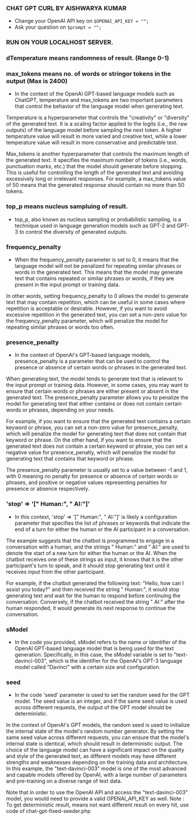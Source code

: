 ### CHAT GPT CURL BY AISHWARYA KUMAR

- Change your OpenAI API key on ``` $OPENAI_API_KEY = ""; ```
- Ask your question on ``` $prompt = ""; ```

### RUN ON YOUR LOCALHOST SERVER.

### dTemperature means randomness of result. (Range 0-1)
### max_tokens means no. of words or stringor tokens in the output (Max is 2400)
- In the context of the OpenAI GPT-based language models such as ChatGPT, temperature and max_tokens are two important parameters that control the behavior of the language model when generating text.

Temperature is a hyperparameter that controls the "creativity" or "diversity" of the generated text. It is a scaling factor applied to the logits (i.e., the raw outputs) of the language model before sampling the next token. A higher temperature value will result in more varied and creative text, while a lower temperature value will result in more conservative and predictable text. 

Max_tokens is another hyperparameter that controls the maximum length of the generated text. It specifies the maximum number of tokens (i.e., words, punctuation marks, etc.) that the model should generate before stopping. This is useful for controlling the length of the generated text and avoiding excessively long or irrelevant responses. For example, a max_tokens value of 50 means that the generated response should contain no more than 50 tokens.

### top_p means nucleus sampluing of result.
- top_p, also known as nucleus sampling or probabilistic sampling, is a technique used in language generation models such as GPT-2 and GPT-3 to control the diversity of generated outputs.

### frequency_penalty
- When the frequency_penalty parameter is set to 0, it means that the language model will not be penalized for repeating similar phrases or words in the generated text. This means that the model may generate text that contains repeated or similar phrases or words, if they are present in the input prompt or training data.

In other words, setting frequency_penalty to 0 allows the model to generate text that may contain repetition, which can be useful in some cases where repetition is acceptable or desirable. However, if you want to avoid excessive repetition in the generated text, you can set a non-zero value for the frequency_penalty parameter, which will penalize the model for repeating similar phrases or words too often.

### presence_penalty
- In the context of OpenAI's GPT-based language models, presence_penalty is a parameter that can be used to control the presence or absence of certain words or phrases in the generated text.

When generating text, the model tends to generate text that is relevant to the input prompt or training data. However, in some cases, you may want to ensure that certain words or phrases are either present or absent in the generated text. The presence_penalty parameter allows you to penalize the model for generating text that either contains or does not contain certain words or phrases, depending on your needs.

For example, if you want to ensure that the generated text contains a certain keyword or phrase, you can set a non-zero value for presence_penalty, which will penalize the model for generating text that does not contain that keyword or phrase. On the other hand, if you want to ensure that the generated text does not contain a certain keyword or phrase, you can set a negative value for presence_penalty, which will penalize the model for generating text that contains that keyword or phrase.

The presence_penalty parameter is usually set to a value between -1 and 1, with 0 meaning no penalty for presence or absence of certain words or phrases, and positive or negative values representing penalties for presence or absence respectively.

###  'stop' => '[" Human:", " AI:"]'
- In this context, 'stop' => '[" Human:", " AI:"]' is likely a configuration parameter that specifies the list of phrases or keywords that indicate the end of a turn for either the human or the AI participant in a conversation.

The example suggests that the chatbot is programmed to engage in a conversation with a human, and the strings " Human:" and " AI:" are used to denote the start of a new turn for either the human or the AI. When the chatbot receives one of these strings as input, it knows that it is the other participant's turn to speak, and it should stop generating text until it receives input from the other participant.

For example, if the chatbot generated the following text: "Hello, how can I assist you today?" and then received the string " Human:", it would stop generating text and wait for the human to respond before continuing the conversation. Conversely, if the chatbot received the string " AI:" after the human responded, it would generate its next response to continue the conversation.

### sModel
- In the code you provided, sModel refers to the name or identifier of the OpenAI GPT-based language model that is being used for the text generation. Specifically, in this case, the sModel variable is set to "text-davinci-003", which is the identifier for the OpenAI's GPT-3 language model called "Davinci" with a certain size and configuration.

### seed
- In the code 'seed' parameter is used to set the random seed for the GPT model. The seed value is an integer, and if the same seed value is used across different requests, the output of the GPT model should be deterministic.

In the context of OpenAI's GPT models, the random seed is used to initialize the internal state of the model's random number generator. By setting the same seed value across different requests, you can ensure that the model's internal state is identical, which should result in deterministic output.
The choice of the language model can have a significant impact on the quality and style of the generated text, as different models may have different strengths and weaknesses depending on the training data and architecture. In this example, the "text-davinci-003" model is one of the most advanced and capable models offered by OpenAI, with a large number of parameters and pre-training on a diverse range of text data.

Note that in order to use the OpenAI API and access the "text-davinci-003" model, you would need to provide a valid OPENAI_API_KEY as well.
Note : To get deterministic result, means not want different result on every hit, use code of chat-gpt-fixed-seeder.php
